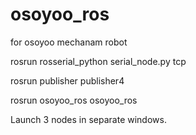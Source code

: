 # osoyoo_ros
for osoyoo mechanam robot 

rosrun rosserial_python serial_node.py tcp

rosrun publisher publisher4

rosrun osoyoo_ros osoyoo_ros

Launch 3 nodes in separate windows.
